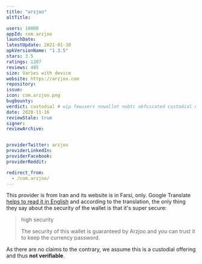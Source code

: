 ```yaml
---
title: "arzjoo"
altTitle: 

users: 10000
appId: com.arzjoo
launchDate: 
latestUpdate: 2021-01-30
apkVersionName: "1.3.5"
stars: 3.5
ratings: 1207
reviews: 485
size: Varies with device
website: https://arzjoo.com
repository: 
issue: 
icon: com.arzjoo.png
bugbounty: 
verdict: custodial # wip fewusers nowallet nobtc obfuscated custodial nosource nonverifiable reproducible bounty defunct
date: 2020-11-16
reviewStale: true
signer: 
reviewArchive:


providerTwitter: arzjoo
providerLinkedIn: 
providerFacebook: 
providerReddit: 

redirect_from:
  - /com.arzjoo/
---
```



This provider is from Iran and its website is in Farsi, only. Google Translate
[helps to read it in English](https://translate.google.com/translate?hl=en&sl=auto&tl=en&u=https%3A%2F%2Farzjoo.com%2F)
and according to the translation, the only thing they say about the security of
the wallet is that it's super secure:

> high security
> 
> The security of this wallet is guaranteed by Arzjoo and you can trust it to
  keep the currency password.

As there are no claims to the contrary, we assume this is a custodial offering
and thus **not verifiable**.
